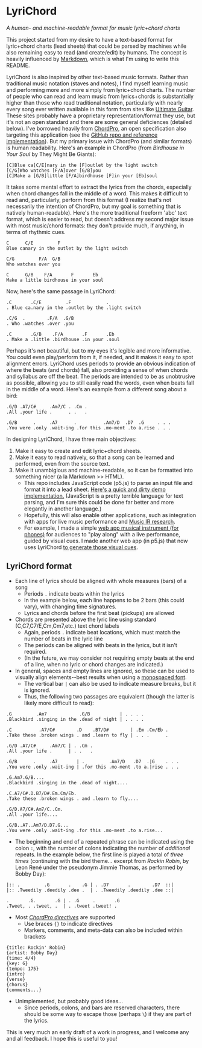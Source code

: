 # LyriChord
*A human- and machine-readable format for music lyric+chord charts*

This project started from my desire to have a text-based format for lyric+chord charts (lead sheets) that could be parsed by machines while also remaining easy to read (and create/edit) by humans. The concept is heavily influenced by [Markdown](https://daringfireball.net/projects/markdown/), which is what I'm using to write this README.

LyriChord is also inspired by other text-based music formats. Rather than traditional music notation (staves and notes), I find myself learning music and performing more and more simply from lyric+chord charts. The number of people who can read and learn music from lyrics+chords is substantially higher than those who read traditional notation, particularly with nearly every song ever written available in this form from sites like [Ultimate Guitar](https://www.ultimate-guitar.com). These sites probably have a proprietary representation/format they use, but it's not an open standard and there are some general deficiences (detailed below). I've borrowed heavily from [ChordPro](https://www.chordpro.org), an open specification also targeting this application (see the [GitHub repo and reference implementation](https://github.com/ChordPro/chordpro)). But my primary issue with ChordPro (and similar formats) is human readability. Here's an example in ChordPro (from *Birdhouse in Your Soul* by They Might Be Giants):

```
[C]Blue ca[C/E]nary in the [F]outlet by the light switch
[C/G]Who watches [F/A]over [G/B]you
[C]Make a [G/B]little [F/A]birdhouse [F]in your [Eb]soul
```

It takes some mental effort to extract the lyrics from the chords, especially when chord changes fall in the middle of a word. This makes it difficult to read and, particularly, perform from this format (I realize that's not necessarily the intention of ChordPro, but my goal is something that is natively human-readable). Here's the more traditional freeform 'abc' text format, which is easier to read, but doesn't address my second major issue with most music/chord formats: they don't provide much, if anything, in terms of rhythmic cues.
```
C      C/E         F
Blue canary in the outlet by the light switch

C/G         F/A  G/B
Who watches over you

C      G/B    F/A       F       Eb
Make a little birdhouse in your soul
```
Now, here's the same passage in LyriChord:

```
.C       .C/E         .F             .
. Blue ca.nary in the .outlet by the .light switch

.C/G  .        .F/A  .G/B
. Who .watches .over .you

.C       .G/B    .F/A       .F       .Eb
. Make a .little .birdhouse .in your .soul
```

Perhaps it's not beautiful, but to my eyes it's legible and more informative. You could even play/perform from it, if needed, and it makes it easy to spot alignment errors. LyriChord uses periods to provide an obvious indication of where the beats (and chords) fall, also providing a sense of when chords and syllabus are off the beat. The periods are intended to be as unobtrusive as possible, allowing you to still easily read the words, even when beats fall in the middle of a word. Here's an example from a different song about a bird:

```
.G/D .A7/C#     .Am7/C . .Cm .
.All .your life .      . .   .

.G/B      .     .A7      .          .Am7/D  .D7  .G     . . .
.You were .only .wait-ing .for this .mo-ment .to a.rise . . .

```

In designing LyriChord, I have three main objectives:
1. Make it easy to create and edit lyric+chord sheets.
2. Make it easy to read natively, so that a song can be learned and performed, even from the source text.
3. Make it unambigious and machine-readable, so it can be formatted into something nicer (a la Markdown >> HTML).
    - This repo includes JavaScript code (p5.js) to parse an input file and format it into a lead sheet. [Here's a quick and dirty demo implementation.](https://www.openprocessing.org/sketch/921161/) (JavaScript is a pretty terrible language for text parsing, and I'm sure this could be done far better and more elegantly in another language.)
    - Hopefully, this will also enable other applications, such as integration with apps for live music performance and [Music IR research](https://www.ismir.net).
    - For example, I made a simple [web app musical instrument (for phones)](https://bit.ly/tedxsong) for audiences to "play along" with a live performance, guided by visual cues. I made another web app (in p5.js) that now uses LyriChord [to generate those visual cues](https://www.openprocessing.org/sketch/876713).

LyriChord format
---

- Each line of lyrics should be aligned with whole measures (bars) of a song
  - Periods `.` indicate beats within the lyrics
  - In the example below, each line happens to be 2 bars (this could vary), with changing time signatures.
  - Lyrics and chords before the first beat (pickups) are allowed
- Chords are presented above the lyric line using standard (C,C7,C7/E,Cm,Cm7,etc.) text chord labels
  - Again, periods `.` indicate beat locations, which must match the number of beats in the lyric line
  - The periods can be aligned with beats in the lyrics, but it isn't required.
  - (In the future, we may consider not requiring empty beats at the end of a line, when no lyric or chord changes are indicated.)
- In general, spaces and empty lines are ignored, so these can be used to visually align elements--best results when using a [monospaced font](https://en.wikipedia.org/wiki/Monospaced_font).
  - The vertical bar `|` can also be used to indicate measure breaks, but it is ignored.
  - Thus, the following two passages are equivalent (though the latter is likely more difficult to read):

```
.G         .Am7            .G/B           | . . . .
.Blackbird .singing in the .dead of night | . . . .

.C          .A7/C#        .D    .B7/D#        | .Em .Cm/Eb .
.Take these .broken wings . and .learn to fly | . . .      .

.G/D .A7/C#     .Am7/C | . .Cm .
.All .your life .      | . .   .

.G/B      .     .A7       | .         .Am7/D   .D7  .|G    . . .
.You were .only .wait-ing | .for this .mo-ment .to a.|rise . . .
```
```
.G.Am7.G/B....
.Blackbird .singing in the .dead of night....

.C.A7/C#.D.B7/D#.Em.Cm/Eb.
.Take these .broken wings . and .learn to fly....

.G/D.A7/C#.Am7/C..Cm.
.All .your life....

.G/B..A7..Am7/D.D7.G...
.You were .only .wait-ing .for this .mo-ment .to a.rise...
```
- The beginning and end of a repeated phrase can be indicated using the colon `:`, with the number of colons indicating the number of *additional* repeats. In the example below, the first line is played a total of *three times* (continuing with the bird theme... excerpt from *Rockin Robin*, by Leon René under the pseudonym Jimmie Thomas, as performed by Bobby Day):

```
|:: .         .G       .    .G | . .D7       .        .D7  ::|
|:: .Tweedily .deedily .dee .  | . .Tweedily .deedily .dee ::|

.       .G.       .G | . .G     .       .G
.Tweet, . .tweet, .  | . .tweet .tweet! . 
```

- Most [*ChordPro directives*](https://www.chordpro.org/chordpro/ChordPro-Directives.html) are supported
  - Use braces `{}` to indicate directives
  - Markers, comments, and meta-data can also be included within brackets
```
{title: Rockin' Robin}
{artist: Bobby Day}
{time: 4/4}
{key: G}
{tempo: 175} 
{intro}
{verse}
{chorus}
{comments...}
```

- Unimplemented, but probably good ideas...
  - Since periods, colons, and bars are reserved characters, there should be some way to escape those (perhaps `\`) if they are part of the lyrics.

This is very much an early draft of a work in progress, and I welcome any and all feedback. I hope this is useful to you!
